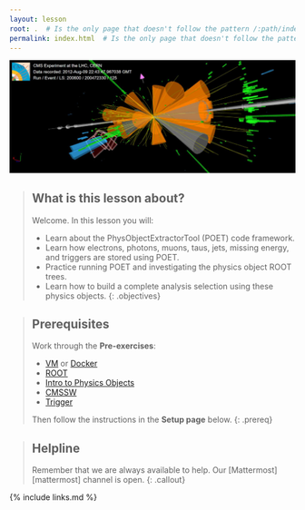```yaml
---
layout: lesson
root: .  # Is the only page that doesn't follow the pattern /:path/index.html
permalink: index.html  # Is the only page that doesn't follow the pattern /:path/index.html
---
```

![](assets/img/eventDisplayObjects.JPG)

> ## What is this lesson about?
>
> Welcome.  In this lesson you will:
>
> - Learn about the PhysObjectExtractorTool (POET) code framework.
> - Learn how electrons, photons, muons, taus, jets, missing energy, and triggers are stored using POET.
> - Practice running POET and investigating the physics object ROOT trees.
> - Learn how to build a complete analysis selection using these physics objects. 
{: .objectives}

> ## Prerequisites
>
> Work through the **Pre-exercises**:
>  * [VM](https://cms-opendata-workshop.github.io/workshop2021-lesson-virtualmachine/) or [Docker](https://cms-opendata-workshop.github.io/workshop2021-lesson-docker/)
>  * [ROOT](https://cms-opendata-workshop.github.io/workshop2021-lesson-preexercise-cpp-and-root/)
>  * [Intro to Physics Objects](https://cms-opendata-workshop.github.io/workshop2021-lesson-introphysicsobjects/)
>  * [CMSSW](https://cms-opendata-workshop.github.io/workshop2021-lesson-cmssw/)
>  * [Trigger](https://cms-opendata-workshop.github.io/workshop2021-lesson-introtrigger/)
>
> Then follow the instructions in the **Setup page** below.
{: .prereq}

> ## Helpline
>
> Remember that we are always available to help.  Our [Mattermost][mattermost] channel is open.
{: .callout}

{% include links.md %}
